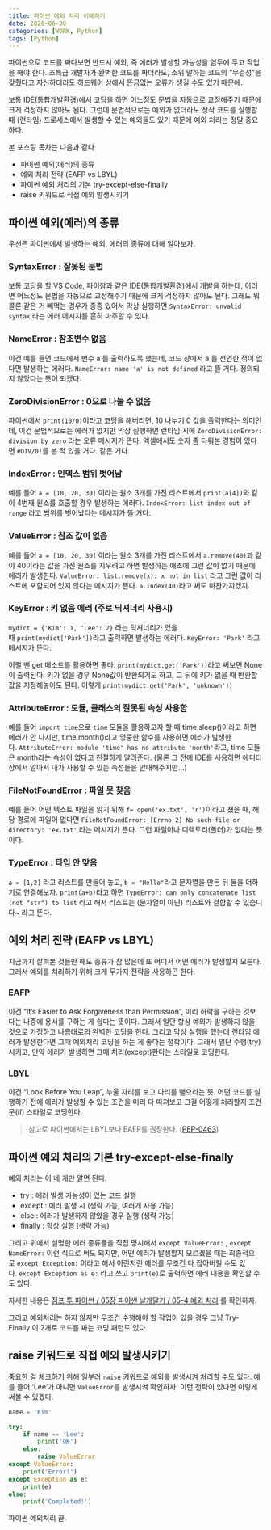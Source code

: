 ```yaml
---
title: 파이썬 예외 처리 이해하기
date: 2020-06-30
categories: [WORK, Python]
tags: [Python]
---
```


파이썬으로 코드를 짜다보면 반드시 예외, 즉 에러가 발생할 가능성을 염두에 두고 작업을 해야 한다. 초특급 개발자가 완벽한 코드를 짜더라도, 소위 말하는 코드의 “무결성”을 갖췄다고 자신하더라도 하드웨어 상에서 뜬금없는 오류가 생길 수도 있기 때문에.

보통 IDE(통합개발환경)에서 코딩을 하면 어느정도 문법을 자동으로 교정해주기 때문에 크게 걱정하지 않아도 된다. 그런데 문법적으로는 예외가 없더라도 정작 코드를 실행할 때 (런타임) 프로세스에서 발생할 수 있는 예외들도 있기 때문에 예외 처리는 정말 중요하다.

본 포스팅 목차는 다음과 같다

- 파이썬 예외(에러)의 종류
- 예외 처리 전략 (EAFP vs LBYL)
- 파이썬 예외 처리의 기본 try-except-else-finally
- raise 키워드로 직접 예외 발생시키기

## 파이썬 예외(에러)의 종류

우선은 파이썬에서 발생하는 예외, 에러의 종류에 대해 알아보자.

### SyntaxError : 잘못된 문법

보통 코딩을 할 VS Code, 파이참과 같은 IDE(통합개발환경)에서 개발을 하는데, 이러면 어느정도 문법을 자동으로 교정해주기 때문에 크게 걱정하지 않아도 된다. 그래도 뭐 콜론 같은 거 빼먹는 경우가 종종 있어서 막상 실행하면 `SyntaxError: unvalid syntax` 라는 에러 메시지를 흔히 마주할 수 있다.

### NameError : 참조변수 없음

이건 예를 들면 코드에서 변수 a 를 출력하도록 했는데, 코드 상에서 a 를 선언한 적이 없다면 발생하는 에러다. `NameError: name 'a' is not defined` 라고 뜰 거다. 정의되지 않았다는 뜻이 되겠다.

### ZeroDivisionError : 0으로 나눌 수 없음

파이썬에서 `print(10/0)`이라고 코딩을 해버리면, 10 나누기 0 값을 출력한다는 의미인데, 이건 문법적으로는 에러가 없지만 막상 실행하면 런타임 시에 `ZeroDivisionError: division by zero` 라는 오류 메시지가 뜬다. 엑셀에서도 숫자 좀 다뤄본 경험이 있다면 `#DIV/0!`를 본 적 있을 거다. 같은 거다.

### IndexError : 인덱스 범위 벗어남

예를 들어 `a = [10, 20, 30]` 이라는 원소 3개를 가진 리스트에서 `print(a[4])`와 같이 4번째 원소를 호출할 경우 발생하는 에러다. `IndexError: list index out of range` 라고 범위를 벗어났다는 메시지가 뜰 거다.

### ValueError : 참조 값이 없음

예를 들어 `a = [10, 20, 30]` 이라는 원소 3개를 가진 리스트에서 `a.remove(40)`과 같이 40이라는 값을 가진 원소를 지우려고 하면 발생하는 애초에 그런 값이 없기 때문에 에러가 발생한다. `ValueError: list.remove(x): x not in list` 라고 그런 값이 리스트에 포함되어 있지 않다는 메시지가 뜬다. `a.index(40)`라고 써도 마찬가지겠지.

### KeyError : 키 없음 에러 (주로 딕셔너리 사용시)

`mydict = {'Kim': 1, 'Lee': 2}` 라는 딕셔너리가 있을 때 `print(mydict['Park'])`라고 출력하면 발생하는 에러다. `KeyError: 'Park'` 라고 메시지가 뜬다.

이럴 땐 get 메소드를 활용하면 좋다. `print(mydict.get('Park'))`라고 써보면 None이 출력된다. 키가 없을 경우 None값이 반환되기도 하고, 그 뒤에 키가 없을 때 반환할 값을 지정해놓아도 된다. 이렇게 `print(mydict.get('Park', 'unknown'))`

### AttributeError : 모듈, 클래스의 잘못된 속성 사용함

예를 들어 `import time`으로 `time` 모듈을 활용하고자 할 때 time.sleep()이라고 하면 에러가 안 나지만, time.month()라고 엉뚱한 함수를 사용하면 에러가 발생한다. `AttributeError: module 'time' has no attribute 'month'`라고, time 모듈은 month라는 속성이 없다고 친절하게 알려준다. (물론 그 전에 IDE를 사용하면 에디터 상에서 알아서 내가 사용할 수 있는 속성들을 안내해주지만…)

### FileNotFoundError : 파일 못 찾음

예를 들어 어떤 텍스트 파일을 읽기 위해 `f= open('ex.txt', 'r')`이라고 쳤을 때, 해당 경로에 파일이 없다면 `FileNotFoundError: [Errno 2] No such file or directory: 'ex.txt'` 라는 메시지가 뜬다. 그런 파일이나 디렉토리(폴더)가 없다는 뜻이다.

### TypeError : 타입 안 맞음

`a = [1,2]` 라고 리스트를 만들어 놓고, `b = "Hello"`라고 문자열을 만든 뒤 둘을 더하기로 연결해보자. `print(a+b)`라고 하면 `TypeError: can only concatenate list (not "str") to list` 라고 해서 리스트는 (문자열이 아닌) 리스트와 결합할 수 있습니다~ 라고 뜬다.

## 예외 처리 전략 (EAFP vs LBYL)

지금까지 살펴본 것들만 해도 종류가 참 많은데 또 어디서 어떤 에러가 발생할지 모른다. 그래서 예외를 처리하기 위해 크게 두가지 전략을 사용하곤 한다.

### EAFP

이건 “It’s Easier to Ask Forgiveness than Permission”, 미리 허락을 구하는 것보다는 나중에 용서를 구하는 게 쉽다는 뜻이다. 그래서 일단 항상 예외가 발생하지 않을 것으로 가정하고 나름대로의 완벽한 코딩을 한다. 그리고 막상 실행을 했는데 런타임 에러가 발생한다면 그때 예외처리 코딩을 하는 게 좋다는 철학이다. 그래서 일단 수행(try)시키고, 만약 에러가 발생하면 그때 처리(except)한다는 스타일로 코딩한다.

### LBYL

이건 “Look Before You Leap”, 누울 자리를 보고 다리를 뻗으라는 뜻. 어떤 코드를 실행하기 전에 에러가 발생할 수 있는 조건을 미리 다 따져보고 그걸 어떻게 처리할지 조건문(if) 스타일로 코딩한다.

> 참고로 파이썬에서는 LBYL보다 EAFP를 권장한다. ([PEP-0463](https://www.python.org/dev/peps/pep-0463/))

## 파이썬 예외 처리의 기본 try-except-else-finally

예외 처리는 이 네 개만 알면 된다.

- try : 에러 발생 가능성이 있는 코드 실행
- except : 에러 발생 시 (생략 가능, 여러개 사용 가능)
- else : 에러가 발생하지 않았을 경우 실행 (생략 가능)
- finally : 항상 실행 (생략 가능)

그리고 위에서 설명한 에러 종류들을 직접 명시해서 `except ValueError:` , `except NameError:` 이런 식으로 써도 되지만, 어떤 에러가 발생할지 모르겠을 때는 최종적으로 `except Exception:` 이라고 해서 이런저런 에러를 무조건 다 잡아버릴 수도 있다. `except Exception as e:` 라고 쓰고 `print(e)`로 출력하면 에러 내용을 확인할 수도 있다.

자세한 내용은 [점프 투 파이썬 / 05장 파이썬 날개달기 / 05-4 예외 처리](https://wikidocs.net/30) 를 확인하자.

그리고 예외처리는 하지 않지만 무조건 수행해야 할 작업이 있을 경우 그냥 Try-Finally 이 2개로 코드를 짜는 코딩 패턴도 있다.

## raise 키워드로 직접 예외 발생시키기

중요한 걸 체크하기 위해 일부러 `raise` 키워드로 예외를 발생시켜 처리할 수도 있다. 예를 들어 ‘Lee’가 아니면 `ValueError`를 발생시켜 확인하자! 이런 전략이 있다면 이렇게 써볼 수 있겠다.

```python
name = 'Kim'

try:
    if name == 'Lee':
        print('OK')
    else:
        raise ValueError
except ValueError:
    print('Error!')
except Exception as e:
    print(e)
else:
    print('Completed!')
```

파이썬 예외처리 끝.